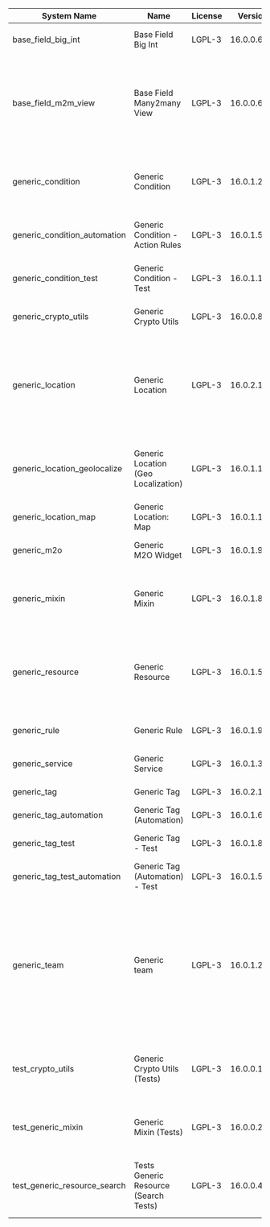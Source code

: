 | System Name | Name | License | Version | Summary | Price |
|---|---|---|---|---|---|
| base_field_big_int | Base Field Big Int | LGPL-3 | 16.0.0.6.0 | BigInt field implementation for Odoo |  |
| base_field_m2m_view | Base Field Many2many View | LGPL-3 | 16.0.0.6.0 | Adds Many2manyView field implementation for Odoo. Useful in cases when m2m relation computed via Postgresql View |  |
| generic_condition | Generic Condition | LGPL-3 | 16.0.1.22.0 | Create generic conditions on which you         can program some logic in Odoo objects |  |
| generic_condition_automation | Generic Condition - Action Rules | LGPL-3 | 16.0.1.5.0 | Generic Conditions (Integration with Action Rules) |  |
| generic_condition_test | Generic Condition - Test | LGPL-3 | 16.0.1.12.0 | Generic Conditions - Tests (do not install manualy) |  |
| generic_crypto_utils | Generic Crypto Utils | LGPL-3 | 16.0.0.8.0 | Technical utils to add encryption to other addons |  |
| generic_location | Generic Location | LGPL-3 | 16.0.2.11.0 | Allows you to make an abstract description of the         objects location relative to the general location         (for example: house3 -> office5 -> room2 -> table5) |  |
| generic_location_geolocalize | Generic Location (Geo Localization) | LGPL-3 | 16.0.1.11.1 | Generic Location (Automaticaly determine geo coordinates         for location by its address) |  |
| generic_location_map | Generic Location: Map | LGPL-3 | 16.0.1.13.0 | Display locations on map view. |  |
| generic_m2o | Generic M2O Widget | LGPL-3 | 16.0.1.9.0 | Generic Many2one widget |  |
| generic_mixin | Generic Mixin | LGPL-3 | 16.0.1.81.1 | Technical module with generic mixins, that may help to build other modules |  |
| generic_resource | Generic Resource | LGPL-3 | 16.0.1.50.0 | Provides the ability to create and categorize         various resources that can be used in other Odoo modules. |  |
| generic_rule | Generic Rule | LGPL-3 | 16.0.1.9.0 | Adds new top-level menu 'rules' |  |
| generic_service | Generic Service | LGPL-3 | 16.0.1.30.1 | Create and manage service catalog |  |
| generic_tag | Generic Tag | LGPL-3 | 16.0.2.15.0 | Generic tag management. |  |
| generic_tag_automation | Generic Tag (Automation) | LGPL-3 | 16.0.1.6.0 |  |  |
| generic_tag_test | Generic Tag - Test | LGPL-3 | 16.0.1.8.0 | Generic Tag - Tests (do not install manualy) |  |
| generic_tag_test_automation | Generic Tag (Automation) - Test | LGPL-3 | 16.0.1.5.0 |  |  |
| generic_team | Generic team | LGPL-3 | 16.0.1.21.0 | With this module you can create teams and add         users to them, which allows you to perform group         actions (such as assigning a responsible team         instead of one person) while working with Odoo applications. |  |
| test_crypto_utils | Generic Crypto Utils (Tests) | LGPL-3 | 16.0.0.13.0 | Technical module that have to be used to test Generic Crypto Utils module |  |
| test_generic_mixin | Generic Mixin (Tests) | LGPL-3 | 16.0.0.23.1 | Technical module that have to be used to test Generic Mixin module |  |
| test_generic_resource_search | Tests Generic Resource (Search Tests) | LGPL-3 | 16.0.0.4.0 | Technical module that have to be used to test Generic Resource search cases |  |
